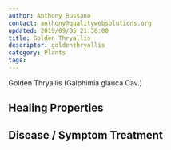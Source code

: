 ```yaml
---
author: Anthony Russano
contact: anthony@qualitywebsolutions.org
updated: 2019/09/05 21:36:00
title: Golden Thryallis
descriptor: goldenthryallis
category: Plants
tags:
---
```

Golden Thryallis (Galphimia glauca Cav.)

## Healing Properties

## Disease / Symptom Treatment

[^1]: **Title:** <br>**Author(s):**  <br>**Institution(s):** <br>**Publication:** <i> </i><br>**Date:** <br>**Abstract:** <i> </i><br>**Link:** []()<br>**Citations:**   